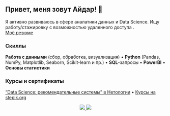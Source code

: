 ## Привет, меня зовут Айдар! :wave:
Я активно развиваюсь в сфере аналатики данных и Data Science. Ищу работу/стажировку с возможностью удаленного доступа . \
<a href="https://myresume.ru/resume/mRqOHLXLICR"/>Моё резюме</a>
### Скиллы
**Работа с данными** (сбор, обработка, визуализация) • **Python** (Pandas, NumPy, Matplotlib, Seaborn, Scikit-learn и пр.) • **SQL**-запросы • **PowerBI** • **Основы статистики**
### Курсы и сертификаты
<a href="https://github.com/iaidarf/Certificates/blob/main/certificate_netology_DS.pdf">“Data Science: рекомендательные системы” в Нетологии</a> •
<a href="https://github.com/iaidarf/Certificates">Курсы на stepik.org</a>

<div align="center"> 
  <a href="https://t.me/iaidarf"> <img src="https://img.shields.io/badge/-telegram-blue?style=for-the-badge" /> </a>
  <a href="mailto:i_a_f@mail.ru"> <img src="https://img.shields.io/badge/-email-blue?style=for-the-badge" /> </a>
 
</div>

